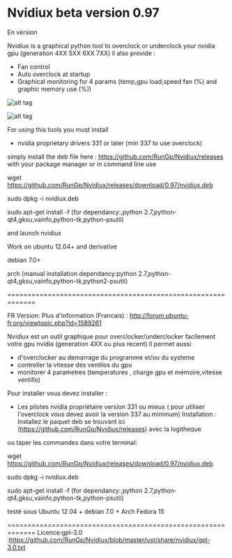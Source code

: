 # Nvidiux beta version 0.97
En version

Nvidiux is a graphical python tool to overclock or underclock your nvidia gpu  (generation 4XX  5XX  6XX 7XX)
il also provide :
- Fan control 
- Auto overclock at startup
- Graphical monitoring for 4 params (temp,gpu load,speed fan (%) and graphic memory use (%))

![alt tag](http://pix.toile-libre.org/upload/original/1438594970.png)

![alt tag](http://pix.toile-libre.org/upload/original/1438596113.png)

For using this tools you must install 
 - nvidia proprietary drivers 331 or later (min 337 to use overclock)

simply install the deb file here : https://github.com/RunGp/Nvidiux/releases with your package manager
or in command line use

wget https://github.com/RunGp/Nvidiux/releases/download/0.97/nvidiux.deb

sudo dpkg -i nvidiux.deb

sudo apt-get install -f (for dependancy:,python 2.7,python-qt4,gksu,vainfo,python-tk,python-psutil)

and launch nvidiux

Work on ubuntu 12.04+ and derivative 

debian 7.0+

arch (manual installation dependancy:python 2.7,python-qt4,gksu,vainfo,python-tk,python2-psutil)

=============================================================

FR Version: Plus d'information (Francais) : http://forum.ubuntu-fr.org/viewtopic.php?id=1589261

Nvidiux est un outil graphique pour overclocker/underclocker facilement votre gpu nvidia (generation 4XX ou plus recent)
Il permet aussi 
 
- d'overclocker au demarrage du programme et/ou du systeme
- controller la vitesse des ventilos du gpu
- monitorer 4 parametres (temperatures , charge gpu et mémoire,vitesse ventillo)

Pour installer vous devez installer :
  - Les pilotes nvidia propriétaire version 331 ou mieux ( pour utiliser l'overclock vous devez avoir la version 337 au minimum)
Installation :
	Installez le paquet deb se trouvant ici (https://github.com/RunGp/Nvidiux/releases) avec la logitheque
	
ou taper les commandes dans votre terminal:

wget https://github.com/RunGp/Nvidiux/releases/download/0.97/nvidiux.deb

sudo dpkg -i nvidiux.deb

sudo apt-get install -f (for dependancy:,python 2.7,python-qt4,gksu,vainfo,python-tk,python-psutil)

testé sous
Ubuntu 12.04 +
debian 7.0 +
Arch
Fedora 15

=============================================================
Licence:gpl-3.0 :https://github.com/RunGp/Nvidiux/blob/master/usr/share/nvidiux/gpl-3.0.txt





